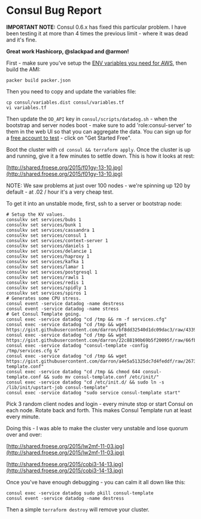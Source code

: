 Consul Bug Report
===========================

**IMPORTANT NOTE:** Consul 0.6.x has fixed this particular problem. I have been testing it at more than 4 times the previous limit - where it was dead and it's fine.

**Great work Hashicorp, @slackpad and @armon!**

First - make sure you've setup the [ENV variables you need for AWS](https://www.packer.io/docs/builders/amazon-ebs.html), then build the AMI:

```
packer build packer.json
```

Then you need to copy and update the variables file:

```
cp consul/variables.dist consul/variables.tf
vi variables.tf
```

Then update the `DD_API` key in `consul/scripts/datadog.sh` - when the bootstrap and server nodes boot - make sure to add 'role:consul-server' to them in the web UI so that you can aggregate the data. You can sign up for a [free account to test](https://www.datadoghq.com/) - click on "Get Started Free".

Boot the cluster with `cd consul && terraform apply`. Once the cluster is up and running, give it a few minutes to settle down. This is how it looks at rest:

[http://shared.froese.org/2015/f01gy-13-10.jpg](http://shared.froese.org/2015/f01gy-13-10.jpg)

NOTE: We saw problems at just over 100 nodes - we're spinning up 120 by default - at .02 / hour it's a very cheap test.

To get it into an unstable mode, first, ssh to a server or bootstrap node:

```
# Setup the KV values.
consulkv set services/bubs 1
consulkv set services/bunk 1
consulkv set services/cassandra 1
consulkv set services/consul 1
consulkv set services/context-server 1
consulkv set services/daniels 1
consulkv set services/delancie 1
consulkv set services/haproxy 1
consulkv set services/kafka 1
consulkv set services/lamar 1
consulkv set services/postgresql 1
consulkv set services/rawls 1
consulkv set services/redis 1
consulkv set services/spidly 1
consulkv set services/spiros 1
# Generates some CPU stress.
consul event -service datadog -name destress
consul event -service datadog -name stress
# Get Consul Template going.
consul exec -service datadog "cd /tmp && rm -f services.cfg"
consul exec -service datadog "cd /tmp && wget https://gist.githubusercontent.com/darron/bf8dd32540d1dc09dac3/raw/433910515fd7a7070cbfe5a932363ec9f43a3688/services.cfg"
consul exec -service datadog "cd /tmp && wget https://gist.githubusercontent.com/darron/22c88190b69b5f20095f/raw/66fba5b4fead6255589ba01fb8306671ddf428b0/services.ctmpl"
consul exec -service datadog "consul-template -config /tmp/services.cfg &"
consul exec -service datadog "cd /tmp && wget https://gist.githubusercontent.com/darron/a4e5a51325dc7d4feddf/raw/2673f9438c0a740125ad0071ea7efade8a477c49/consul-template.conf"
consul exec -service datadog "cd /tmp && chmod 644 consul-template.conf && sudo mv consul-template.conf /etc/init/"
consul exec -service datadog "cd /etc/init.d/ && sudo ln -s /lib/init/upstart-job consul-template"
consul exec -service datadog "sudo service consul-template start"
```

Pick 3 random client nodes and login - every minute stop or start Consul on each node. Rotate back and forth. This makes Consul Template run at least every minute.

Doing this - I was able to make the cluster very unstable and lose quorum over and over:

[http://shared.froese.org/2015/lw2mf-11-03.jpg](http://shared.froese.org/2015/lw2mf-11-03.jpg)

[http://shared.froese.org/2015/cobi3-14-13.jpg](http://shared.froese.org/2015/cobi3-14-13.jpg)

Once you've have enough debugging - you can calm it all down like this:

```
consul exec -service datadog sudo pkill consul-template
consul event -service datadog -name destress
```

Then a simple `terraform destroy` will remove your cluster.
